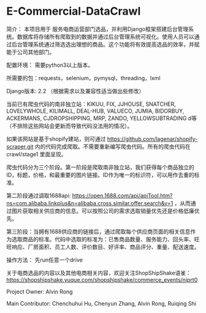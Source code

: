 # E-Commercial-DataCrawl

简介：
本项目用于 服务电商运营部门选品，并利用Django框架搭建后台管理系统。数据库将存储所有爬取到的数据并通过后台管理系统可视化。使用人员可以通过后台管理系统通过筛选选出理想的商品。这个功能将有效提高选品的效率，并赋能于公司其他部门。


配置环境：
需要python3以上版本。

所需要的包：requests，selenium，pymysql，threading，lxml

Django版本: 2.2 （根据需求以及兼容性适当做出些修改）

当前已有爬虫代码的南非独立站：KIKUU, FIX, JJHOUSE, SNATCHER, LOVELYWHOLE, KILIMALL, DEAL-HUB, VALUECO, JUMIA, BIDORBUY, ACKERMANS, CJDROPSHIPPING, MRP, ZANDO, YELLOWSUBTRADING d等（不排除这些网站会更新而导致代码没法用的情况）。

如果该网站是基于shopify建站，则可通过 https://github.com/lagenar/shopify-scraper.git 内的代码完成爬取。不需要重新编写爬虫代码。所有的爬虫代码在crawl/stage1 里面呈现。

爬虫代码分为三个阶段。第一阶段是爬取南非独立站，我们获得每个商品独立的ID，标题，价格，和最重要的图片链接。ID作为唯一的标识符，可以用作去重的标准。

第二阶段通过调取1688api: https://open.1688.com/api/apiTool.htm?ns=com.alibaba.linkplus&n=alibaba.cross.similar.offer.search&v=1 ，从而通过图片获取相关供应商的信息。可以按照公司的需求选取销量优先还是价格低廉优先。

第三阶段：当拥有1688供应商的链接后，通过爬取每个供应商页面的相关信息作为选取商品的标准。代码中选取的标准为：已售商品数量、服务能力、回头率、旺旺响应、厂房面积、员工人数、评价数目、好评率、商品评分、重量、配送速度。

操作方法：
先run任意一个drive

关于电商选品的内容以及其他电商相关内容，欢迎关注ShopShipShake语雀：https://shopshipshake.yuque.com/shopshipshake/commerce_events/niprt0

Project Owner: Alvin Rong

Main Contributor: Chenchuhui Hu, Chenyun Zhang, Alvin Rong, Ruiqing Shi
